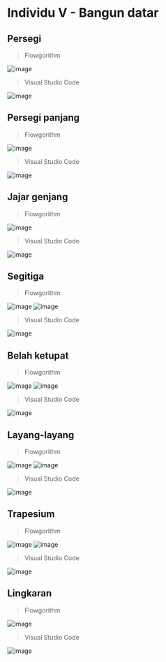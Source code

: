 # Individu V - Bangun datar

## Persegi
> Flowgorithm

![image](https://user-images.githubusercontent.com/92983457/139604119-1dfeffb3-c312-45ab-9b5f-f03c76382445.png)

> Visual Studio Code

![image](https://user-images.githubusercontent.com/92983457/139604187-afc64b4e-6a0e-4baa-aef4-7ed95cf029f6.png)

## Persegi panjang
> Flowgorithm

![image](https://user-images.githubusercontent.com/92983457/139604630-2e62c290-f854-458b-aeb5-58b1477760f9.png)

> Visual Studio Code

![image](https://user-images.githubusercontent.com/92983457/139604705-34dd7307-7228-4bfa-9b34-dc3b5071e642.png)

## Jajar genjang
> Flowgorithm

![image](https://user-images.githubusercontent.com/92983457/139605138-61dc8e06-1923-4fe8-a48d-62eb0433a4a8.png)

> Visual Studio Code

![image](https://user-images.githubusercontent.com/92983457/139605241-b8bab3df-3b16-45d8-969f-ff2e628582aa.png)

## Segitiga
> Flowgorithm 

![image](https://user-images.githubusercontent.com/92983457/139605861-666324ee-5b8d-47e4-aa2a-5982c3db97f5.png)
![image](https://user-images.githubusercontent.com/92983457/139605890-a43446b3-fb0a-4e0c-a1e6-bef9b8a18498.png)

> Visual Studio Code 

![image](https://user-images.githubusercontent.com/92983457/139606012-842a7164-55ea-4606-a1b9-74ebcc2330ba.png)

## Belah ketupat
>Flowgorithm

![image](https://user-images.githubusercontent.com/92983457/139610966-cef86c8a-8d95-4c0f-a080-f314b084e05e.png)
![image](https://user-images.githubusercontent.com/92983457/139610994-2814f119-1382-453c-afe8-68d82165074f.png)

>Visual Studio Code

![image](https://user-images.githubusercontent.com/92983457/139611126-7a9085d0-f645-4aaa-9ac8-0db733eb3bc9.png)

## Layang-layang
>Flowgorithm

![image](https://user-images.githubusercontent.com/92983457/139611824-b17f2af3-3c31-4017-ae45-86a1d4866e3d.png)
![image](https://user-images.githubusercontent.com/92983457/139611897-30394765-e80c-4c5a-9a4c-3361de116ee5.png)

>Visual Studio Code

![image](https://user-images.githubusercontent.com/92983457/139612038-7aa40879-ac94-40a3-bf59-5e53a5c51112.png)

## Trapesium
>Flowgorithm

![image](https://user-images.githubusercontent.com/92983457/139613407-7c434eed-bc96-4e4b-a7e5-8bd3964aeb55.png)
![image](https://user-images.githubusercontent.com/92983457/139613444-bf2d58b0-5b65-4f26-9cbb-5f5d6082d05a.png)

>Visual Studio Code

![image](https://user-images.githubusercontent.com/92983457/139613596-8841c188-1446-473f-8cb7-43e1a76cca16.png)

## Lingkaran
> Flowgorithm

![image](https://user-images.githubusercontent.com/92983457/139614298-647af40b-f690-4cd8-8c4f-709b92339ab7.png)

> Visual Studio Code

![image](https://user-images.githubusercontent.com/92983457/139614540-ad408d96-39db-496b-a6c0-9f2dc1d87485.png)
